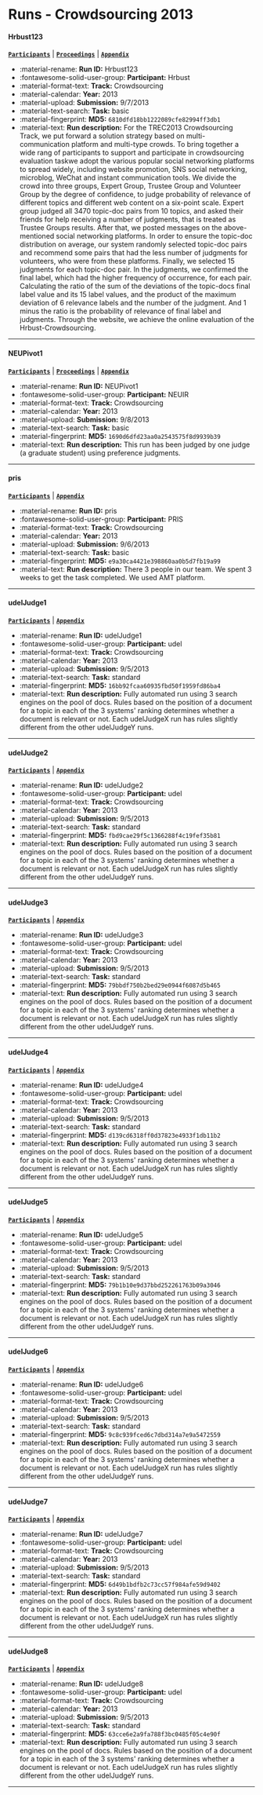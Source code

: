 # Runs - Crowdsourcing 2013 

#### Hrbust123 
[**`Participants`**](./participants.md#hrbust) | [**`Proceedings`**](./proceedings.md#hrbust-in-trec-2013-crowdsourcing-track) | [**`Appendix`**](https://trec.nist.gov/pubs/trec22/appendices/crowd/Hrbust123.result.pdf) 

- :material-rename: **Run ID:** Hrbust123 
- :fontawesome-solid-user-group: **Participant:** Hrbust 
- :material-format-text: **Track:** Crowdsourcing 
- :material-calendar: **Year:** 2013 
- :material-upload: **Submission:** 9/7/2013 
- :material-text-search: **Task:** basic 
- :material-fingerprint: **MD5:** `6810dfd18bb1222089cfe82994ff3db1` 
- :material-text: **Run description:** For the TREC2013 Crowdsourcing Track, we put forward a solution strategy based on multi-communication platform and multi-type crowds. To bring together a wide rang of participants to support and participate in crowdsourcing evaluation taskwe adopt the various popular social networking platforms to spread widely, including website promotion, SNS social networking, microblog, WeChat and instant communication tools. We divide the crowd into three groups, Expert Group, Trustee Group and Volunteer Group by the degree of confidence, to judge probability of relevance of different topics and different web content on a six-point scale. Expert group judged all 3470 topic-doc pairs from 10 topics, and asked their friends for help receiving a number of judgments, that is treated as Trustee Groups results. After that, we posted messages on the above-mentioned social networking platforms. In order to ensure the topic-doc distribution on average, our system randomly selected topic-doc pairs and recommend some pairs that had the less number of judgments for volunteers, who were from these platforms. Finally, we selected 15 judgments for each topic-doc pair. In the judgments, we confirmed the final label, which had the higher frequency of occurrence, for each pair. Calculating the ratio of the sum of the deviations of the topic-docs final label value and its 15 label values, and the product of the maximum deviation of 6 relevance labels and the number of the judgment. And 1 minus the ratio is the probability of relevance of final label and judgments. Through the website, we achieve the online evaluation of the Hrbust-Crowdsourcing.  

---
#### NEUPivot1 
[**`Participants`**](./participants.md#neuir) | [**`Proceedings`**](./proceedings.md#northeastern-university-runs-at-the-trec13-crowdsourcing-track) | [**`Appendix`**](https://trec.nist.gov/pubs/trec22/appendices/crowd/NEUPivot1.result.pdf) 

- :material-rename: **Run ID:** NEUPivot1 
- :fontawesome-solid-user-group: **Participant:** NEUIR 
- :material-format-text: **Track:** Crowdsourcing 
- :material-calendar: **Year:** 2013 
- :material-upload: **Submission:** 9/8/2013 
- :material-text-search: **Task:** basic 
- :material-fingerprint: **MD5:** `1690d6dfd23aa0a2543575f8d9939b39` 
- :material-text: **Run description:** This run has been judged by one judge (a graduate student) using preference judgments. 

---
#### pris 
[**`Participants`**](./participants.md#pris) | [**`Appendix`**](https://trec.nist.gov/pubs/trec22/appendices/crowd/pris.result.pdf) 

- :material-rename: **Run ID:** pris 
- :fontawesome-solid-user-group: **Participant:** PRIS 
- :material-format-text: **Track:** Crowdsourcing 
- :material-calendar: **Year:** 2013 
- :material-upload: **Submission:** 9/6/2013 
- :material-text-search: **Task:** basic 
- :material-fingerprint: **MD5:** `e9a30ca4421e398860aa0b5d7fb19a99` 
- :material-text: **Run description:** There 3 people in our team. We spent 3 weeks to get the task completed. We used AMT platform.  

---
#### udelJudge1 
[**`Participants`**](./participants.md#udel) | [**`Appendix`**](https://trec.nist.gov/pubs/trec22/appendices/crowd/udelJudge1.result.pdf) 

- :material-rename: **Run ID:** udelJudge1 
- :fontawesome-solid-user-group: **Participant:** udel 
- :material-format-text: **Track:** Crowdsourcing 
- :material-calendar: **Year:** 2013 
- :material-upload: **Submission:** 9/5/2013 
- :material-text-search: **Task:** standard 
- :material-fingerprint: **MD5:** `16bb92fcaa60935fbd50f1959fd86ba4` 
- :material-text: **Run description:** Fully automated run using 3 search engines on the pool of docs. Rules based on the position of a document for a topic in each of the 3 systems' ranking determines whether a document is relevant or not. Each udelJudgeX run has rules slightly different from the other udelJudgeY runs. 

---
#### udelJudge2 
[**`Participants`**](./participants.md#udel) | [**`Appendix`**](https://trec.nist.gov/pubs/trec22/appendices/crowd/udelJudge2.result.pdf) 

- :material-rename: **Run ID:** udelJudge2 
- :fontawesome-solid-user-group: **Participant:** udel 
- :material-format-text: **Track:** Crowdsourcing 
- :material-calendar: **Year:** 2013 
- :material-upload: **Submission:** 9/5/2013 
- :material-text-search: **Task:** standard 
- :material-fingerprint: **MD5:** `fbd9cae29f5c1366288f4c19fef35b81` 
- :material-text: **Run description:** Fully automated run using 3 search engines on the pool of docs. Rules based on the position of a document for a topic in each of the 3 systems' ranking determines whether a document is relevant or not. Each udelJudgeX run has rules slightly different from the other udelJudgeY runs. 

---
#### udelJudge3 
[**`Participants`**](./participants.md#udel) | [**`Appendix`**](https://trec.nist.gov/pubs/trec22/appendices/crowd/udelJudge3.result.pdf) 

- :material-rename: **Run ID:** udelJudge3 
- :fontawesome-solid-user-group: **Participant:** udel 
- :material-format-text: **Track:** Crowdsourcing 
- :material-calendar: **Year:** 2013 
- :material-upload: **Submission:** 9/5/2013 
- :material-text-search: **Task:** standard 
- :material-fingerprint: **MD5:** `79bbdf750b2bed29e0944f6087d5b465` 
- :material-text: **Run description:** Fully automated run using 3 search engines on the pool of docs. Rules based on the position of a document for a topic in each of the 3 systems' ranking determines whether a document is relevant or not. Each udelJudgeX run has rules slightly different from the other udelJudgeY runs. 

---
#### udelJudge4 
[**`Participants`**](./participants.md#udel) | [**`Appendix`**](https://trec.nist.gov/pubs/trec22/appendices/crowd/udelJudge4.result.pdf) 

- :material-rename: **Run ID:** udelJudge4 
- :fontawesome-solid-user-group: **Participant:** udel 
- :material-format-text: **Track:** Crowdsourcing 
- :material-calendar: **Year:** 2013 
- :material-upload: **Submission:** 9/5/2013 
- :material-text-search: **Task:** standard 
- :material-fingerprint: **MD5:** `d139cd6318ff0d37823e4933f1db11b2` 
- :material-text: **Run description:** Fully automated run using 3 search engines on the pool of docs. Rules based on the position of a document for a topic in each of the 3 systems' ranking determines whether a document is relevant or not. Each udelJudgeX run has rules slightly different from the other udelJudgeY runs. 

---
#### udelJudge5 
[**`Participants`**](./participants.md#udel) | [**`Appendix`**](https://trec.nist.gov/pubs/trec22/appendices/crowd/udelJudge5.result.pdf) 

- :material-rename: **Run ID:** udelJudge5 
- :fontawesome-solid-user-group: **Participant:** udel 
- :material-format-text: **Track:** Crowdsourcing 
- :material-calendar: **Year:** 2013 
- :material-upload: **Submission:** 9/5/2013 
- :material-text-search: **Task:** standard 
- :material-fingerprint: **MD5:** `79b1b10e9d37bbd252261763b09a3046` 
- :material-text: **Run description:** Fully automated run using 3 search engines on the pool of docs. Rules based on the position of a document for a topic in each of the 3 systems' ranking determines whether a document is relevant or not. Each udelJudgeX run has rules slightly different from the other udelJudgeY runs. 

---
#### udelJudge6 
[**`Participants`**](./participants.md#udel) | [**`Appendix`**](https://trec.nist.gov/pubs/trec22/appendices/crowd/udelJudge6.result.pdf) 

- :material-rename: **Run ID:** udelJudge6 
- :fontawesome-solid-user-group: **Participant:** udel 
- :material-format-text: **Track:** Crowdsourcing 
- :material-calendar: **Year:** 2013 
- :material-upload: **Submission:** 9/5/2013 
- :material-text-search: **Task:** standard 
- :material-fingerprint: **MD5:** `9c8c939fced6c7dbd314a7e9a5472559` 
- :material-text: **Run description:** Fully automated run using 3 search engines on the pool of docs. Rules based on the position of a document for a topic in each of the 3 systems' ranking determines whether a document is relevant or not. Each udelJudgeX run has rules slightly different from the other udelJudgeY runs. 

---
#### udelJudge7 
[**`Participants`**](./participants.md#udel) | [**`Appendix`**](https://trec.nist.gov/pubs/trec22/appendices/crowd/udelJudge7.result.pdf) 

- :material-rename: **Run ID:** udelJudge7 
- :fontawesome-solid-user-group: **Participant:** udel 
- :material-format-text: **Track:** Crowdsourcing 
- :material-calendar: **Year:** 2013 
- :material-upload: **Submission:** 9/5/2013 
- :material-text-search: **Task:** standard 
- :material-fingerprint: **MD5:** `6d49b1bdfb2c73cc57f984afe59d9402` 
- :material-text: **Run description:** Fully automated run using 3 search engines on the pool of docs. Rules based on the position of a document for a topic in each of the 3 systems' ranking determines whether a document is relevant or not. Each udelJudgeX run has rules slightly different from the other udelJudgeY runs. 

---
#### udelJudge8 
[**`Participants`**](./participants.md#udel) | [**`Appendix`**](https://trec.nist.gov/pubs/trec22/appendices/crowd/udelJudge8.result.pdf) 

- :material-rename: **Run ID:** udelJudge8 
- :fontawesome-solid-user-group: **Participant:** udel 
- :material-format-text: **Track:** Crowdsourcing 
- :material-calendar: **Year:** 2013 
- :material-upload: **Submission:** 9/5/2013 
- :material-text-search: **Task:** standard 
- :material-fingerprint: **MD5:** `63cce6e2a9fa788f3bc0485f05c4e90f` 
- :material-text: **Run description:** Fully automated run using 3 search engines on the pool of docs. Rules based on the position of a document for a topic in each of the 3 systems' ranking determines whether a document is relevant or not. Each udelJudgeX run has rules slightly different from the other udelJudgeY runs. 

---
